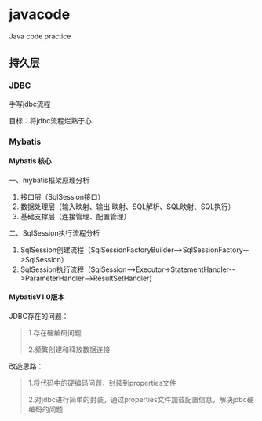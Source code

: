 # javacode
Java code practice

## 持久层
### JDBC

手写jdbc流程

目标：将jdbc流程烂熟于心

### Mybatis
#### Mybatis 核心
一、mybatis框架原理分析
 1. 接口层（SqlSession接口）
 2. 数据处理层（输入映射、输出 映射、SQL解析、SQL映射、SQL执行）
 3. 基础支撑层（连接管理、配置管理）

二、SqlSession执行流程分析
1. SqlSession创建流程（SqlSessionFactoryBuilder-->SqlSessionFactory-->SqlSession）
2. SqlSession执行流程（SqlSession-->Executor->StatementHandler-->ParameterHandler-->ResultSetHandler)

#### MybatisV1.0版本
JDBC存在的问题：
> 1.存在硬编码问题
>
> 2.频繁创建和释放数据连接

改造思路：
> 1.将代码中的硬编码问题，封装到properties文件
>
> 2.对jdbc进行简单的封装，通过properties文件加载配置信息，解决jdbc硬编码的问题
